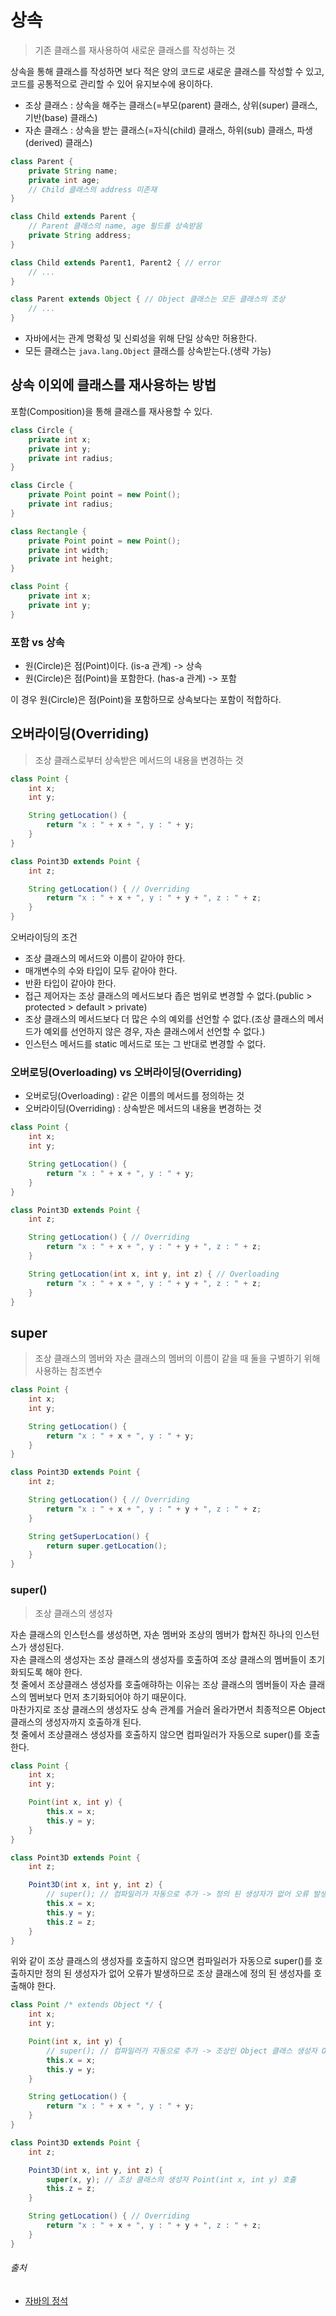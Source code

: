 # 상속

> 기존 클래스를 재사용하여 새로운 클래스를 작성하는 것

상속을 통해 클래스를 작성하면 보다 적은 양의 코드로 새로운 클래스를 작성할 수 있고, 코드를 공통적으로 관리할 수 있어 유지보수에 용이하다.

- 조상 클래스 : 상속을 해주는 클래스(=부모(parent) 클래스, 상위(super) 클래스, 기반(base) 클래스)
- 자손 클래스 : 상속을 받는 클래스(=자식(child) 클래스, 하위(sub) 클래스, 파생(derived) 클래스)

```java
class Parent {
    private String name;
    private int age;
    // Child 클래스의 address 미존재 
}

class Child extends Parent {
    // Parent 클래스의 name, age 필드를 상속받음
    private String address;
}

class Child extends Parent1, Parent2 { // error
    // ...
}

class Parent extends Object { // Object 클래스는 모든 클래스의 조상
    // ...
}
```

- 자바에서는 관계 명확성 및 신뢰성을 위해 단일 상속만 허용한다.
- 모든 클래스는 `java.lang.Object` 클래스를 상속받는다.(생략 가능)

## 상속 이외에 클래스를 재사용하는 방법

포함(Composition)을 통해 클래스를 재사용할 수 있다.

```java
class Circle {
    private int x;
    private int y;
    private int radius;
}
```

```java
class Circle {
    private Point point = new Point();
    private int radius;
}

class Rectangle {
    private Point point = new Point();
    private int width;
    private int height;
}

class Point {
    private int x;
    private int y;
}
```

### 포함 vs 상속

- 원(Circle)은 점(Point)이다. (is-a 관계) -> 상속
- 원(Circle)은 점(Point)을 포함한다. (has-a 관계) -> 포함

이 경우 원(Circle)은 점(Point)을 포함하므로 상속보다는 포함이 적합하다.

## 오버라이딩(Overriding)

> 조상 클래스로부터 상속받은 메서드의 내용을 변경하는 것

```java
class Point {
    int x;
    int y;

    String getLocation() {
        return "x : " + x + ", y : " + y;
    }
}

class Point3D extends Point {
    int z;

    String getLocation() { // Overriding
        return "x : " + x + ", y : " + y + ", z : " + z;
    }
}
```

오버라이딩의 조건

- 조상 클래스의 메서드와 이름이 같아야 한다.
- 매개변수의 수와 타입이 모두 같아야 한다.
- 반환 타입이 같아야 한다.
- 접근 제어자는 조상 클래스의 메서드보다 좁은 범위로 변경할 수 없다.(public > protected > default > private)
- 조상 클래스의 메서드보다 더 많은 수의 예외를 선언할 수 없다.(조상 클래스의 메서드가 예외를 선언하지 않은 경우, 자손 클래스에서 선언할 수 없다.)
- 인스턴스 메서드를 static 메서드로 또는 그 반대로 변경할 수 없다.

### 오버로딩(Overloading) vs 오버라이딩(Overriding)

- 오버로딩(Overloading) : 같은 이름의 메서드를 정의하는 것
- 오버라이딩(Overriding) : 상속받은 메서드의 내용을 변경하는 것

```java
class Point {
    int x;
    int y;

    String getLocation() {
        return "x : " + x + ", y : " + y;
    }
}

class Point3D extends Point {
    int z;

    String getLocation() { // Overriding
        return "x : " + x + ", y : " + y + ", z : " + z;
    }

    String getLocation(int x, int y, int z) { // Overloading
        return "x : " + x + ", y : " + y + ", z : " + z;
    }
}
```

## super

> 조상 클래스의 멤버와 자손 클래스의 멤버의 이름이 같을 때 둘을 구별하기 위해 사용하는 참조변수

```java
class Point {
    int x;
    int y;

    String getLocation() {
        return "x : " + x + ", y : " + y;
    }
}

class Point3D extends Point {
    int z;

    String getLocation() { // Overriding
        return "x : " + x + ", y : " + y + ", z : " + z;
    }

    String getSuperLocation() {
        return super.getLocation();
    }
}
```

### super()

> 조상 클래스의 생성자

자손 클래스의 인스턴스를 생성하면, 자손 멤버와 조상의 멤버가 합쳐진 하나의 인스턴스가 생성된다.  
자손 클래스의 생성자는 조상 클래스의 생성자를 호출하여 조상 클래스의 멤버들이 초기화되도록 해야 한다.  
첫 줄에서 조상클래스 생성자를 호출애햐하는 이유는 조상 클래스의 멤버들이 자손 클래스의 멤버보다 먼저 초기화되어야 하기 때문이다.  
마찬가지로 조상 클래스의 생성자도 상속 관계를 거슬러 올라가면서 최종적으론 Object 클래스의 생성자까지 호출하개 된다.  
첫 줄에서 조상클래스 생성자를 호출하지 않으면 컴파일러가 자동으로 super()를 호출한다.

```java
class Point {
    int x;
    int y;

    Point(int x, int y) {
        this.x = x;
        this.y = y;
    }
}

class Point3D extends Point {
    int z;

    Point3D(int x, int y, int z) {
        // super(); // 컴파일러가 자동으로 추가 -> 정의 된 생성자가 없어 오류 발생 
        this.x = x;
        this.y = y;
        this.z = z;
    }
}
```

위와 같이 조상 클래스의 생성자를 호출하지 않으면 컴파일러가 자동으로 super()를 호출하지만 정의 된 생성자가 없어 오류가 발생하므로 조상 클래스에 정의 된 생성자를 호출해야 한다.

```java
class Point /* extends Object */ {
    int x;
    int y;

    Point(int x, int y) {
        // super(); // 컴파일러가 자동으로 추가 -> 조상인 Object 클래스 생성자 Object() 호출
        this.x = x;
        this.y = y;
    }

    String getLocation() {
        return "x : " + x + ", y : " + y;
    }
}

class Point3D extends Point {
    int z;

    Point3D(int x, int y, int z) {
        super(x, y); // 조상 클래스의 생성자 Point(int x, int y) 호출
        this.z = z;
    }

    String getLocation() { // Overriding
        return "x : " + x + ", y : " + y + ", z : " + z;
    }
}
```

###### 출처

- [자바의 정석](https://www.aladin.co.kr/shop/wproduct.aspx?ItemId=76083001)